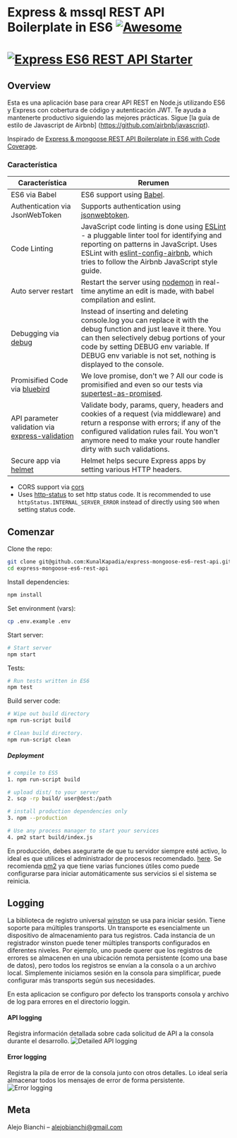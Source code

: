 # Express & mssql REST API Boilerplate in ES6  [![Awesome](https://cdn.rawgit.com/sindresorhus/awesome/d7305f38d29fed78fa85652e3a63e154dd8e8829/media/badge.svg)](https://github.com/sindresorhus/awesome)


# [![Express ES6 REST API Starter](https://cloud.githubusercontent.com/assets/4172932/12660610/90f5b856-c63a-11e5-878e-c9f0bbf33090.jpg)](https://172.16.3.23/PROG69AB/api-cartilla-prestadores)

## Overview

Esta es una aplicación base para crear API REST en Node.js utilizando ES6 y Express con cobertura de código y autenticación JWT. Te ayuda a mantenerte productivo siguiendo las mejores prácticas. Sigue [la guía de estilo de Javascript de Airbnb] (https://github.com/airbnb/javascript).

Inspirado de [Express & mongoose REST API Boilerplate in ES6 with Code Coverage](https://github.com/KunalKapadia/express-mongoose-es6-rest-api).

### Característica

| Característica                                | Rerumen                                                                                                                                                                                                                                                     |
|----------------------------------------|-------------------------------------------------------------------------------------------------------------------------------------------------------------------------------------------------------------------------------------------------------------|
| ES6 via Babel                  	 	 | ES6 support using [Babel](https://babeljs.io/).  |
| Authentication via JsonWebToken                  	 	 | Supports authentication using [jsonwebtoken](https://www.npmjs.com/package/jsonwebtoken).  |
| Code Linting               			 | JavaScript code linting is done using [ESLint](http://eslint.org) - a pluggable linter tool for identifying and reporting on patterns in JavaScript. Uses ESLint with [eslint-config-airbnb](https://github.com/airbnb/javascript/tree/master/packages/eslint-config-airbnb), which tries to follow the Airbnb JavaScript style guide.                                                                                                |
| Auto server restart                  	 | Restart the server using [nodemon](https://github.com/remy/nodemon) in real-time anytime an edit is made, with babel compilation and eslint.                                                                                                                                                                                                                                                                                                                                                       |
| Debugging via [debug](https://www.npmjs.com/package/debug)           | Instead of inserting and deleting console.log you can replace it with the debug function and just leave it there. You can then selectively debug portions of your code by setting DEBUG env variable. If DEBUG env variable is not set, nothing is displayed to the console.                       |
| Promisified Code via [bluebird](https://github.com/petkaantonov/bluebird)           | We love promise, don't we ? All our code is promisified and even so our tests via [supertest-as-promised](https://www.npmjs.com/package/supertest-as-promised).               |
| API parameter validation via [express-validation](https://www.npmjs.com/package/express-validation)           | Validate body, params, query, headers and cookies of a request (via middleware) and return a response with errors; if any of the configured validation rules fail. You won't anymore need to make your route handler dirty with such validations. |
| Secure app via [helmet](https://github.com/helmetjs/helmet)           | Helmet helps secure Express apps by setting various HTTP headers. |

- CORS support via [cors](https://github.com/expressjs/cors)
- Uses [http-status](https://www.npmjs.com/package/http-status) to set http status code. It is recommended to use `httpStatus.INTERNAL_SERVER_ERROR` instead of directly using `500` when setting status code.

## Comenzar

Clone the repo:
```sh
git clone git@github.com:KunalKapadia/express-mongoose-es6-rest-api.git
cd express-mongoose-es6-rest-api
```

Install dependencies:
```sh
npm install
```

Set environment (vars):
```sh
cp .env.example .env
```

Start server:
```sh
# Start server
npm start
```

Tests:
```sh
# Run tests written in ES6 
npm test
```

Build server code:
```sh
# Wipe out build directory
npm run-script build

# Clean build directory.
npm run-script clean
```

##### Deployment

```sh
# compile to ES5
1. npm run-script build

# upload dist/ to your server
2. scp -rp build/ user@dest:/path

# install production dependencies only
3. npm --production

# Use any process manager to start your services
4. pm2 start build/index.js
```

En producción, debes asegurarte de que tu servidor siempre esté activo, lo ideal es que utilices el administrador de procesos recomendado. [here](http://expressjs.com/en/advanced/pm.html).
Se recomienda [pm2](http://pm2.keymetrics.io/) ya que tiene varias funciones útiles como puede configurarse para iniciar automáticamente sus servicios si el sistema se reinicia.

## Logging


La biblioteca de registro universal [winston](https://www.npmjs.com/package/winston) se usa para iniciar sesión. Tiene soporte para múltiples transports. Un transporte es esencialmente un dispositivo de almacenamiento para tus registros. Cada instancia de un registrador winston puede tener múltiples transports configurados en diferentes niveles. Por ejemplo, uno puede querer que los registros de errores se almacenen en una ubicación remota persistente (como una base de datos), pero todos los registros se envían a la consola o a un archivo local. Simplemente iniciamos sesión en la consola para simplificar, puede configurar más transports según sus necesidades.

En esta aplicacion se configuro por defecto los transports consola y archivo de log para errores en el directorio loggin.

#### API logging
Registra información detallada sobre cada solicitud de API a la consola durante el desarrollo.
![Detailed API logging](https://cloud.githubusercontent.com/assets/4172932/12563354/f0a4b558-c3cf-11e5-9d8c-66f7ca323eac.JPG)

#### Error logging
Registra la pila de error de la consola junto con otros detalles. Lo ideal sería almacenar todos los mensajes de error de forma persistente.
![Error logging](https://cloud.githubusercontent.com/assets/4172932/12563361/fb9ef108-c3cf-11e5-9a58-3c5c4936ae3e.JPG)



## Meta

Alejo Bianchi – alejobianchi@gmail.com

